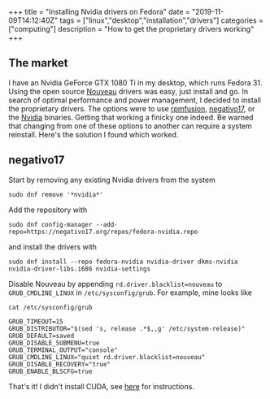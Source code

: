 +++
title = "Installing Nvidia drivers on Fedora"
date = "2019-11-09T14:12:40Z"
tags = ["linux","desktop","installation","drivers"]
categories = ["computing"]
description = "How to get the proprietary drivers working"
+++

## The market

I have an Nvidia GeForce GTX 1080 Ti in my desktop, which runs Fedora 31.
Using the open source [Nouveau](https://nouveau.freedesktop.org/wiki/) drivers was easy, just install and go.
In search of optimal performance and power management, I decided to install the proprietary drivers.
The options were to use [rpmfusion](https://rpmfusion.org/Howto/NVIDIA), [negativo17](https://negativo17.org/nvidia-driver/), or the [Nvidia](https://www.nvidia.com/en-us/drivers/unix/) binaries.
Getting that working a finicky one indeed.
Be warned that changing from one of these options to another can require a system reinstall. 
Here's the solution I found which worked.

## negativo17

Start by removing any existing Nvidia drivers from the system

```shell
sudo dnf remove '*nvidia*'
```

Add the repository with 

```shell
sudo dnf config-manager --add-repo=https://negativo17.org/repos/fedora-nvidia.repo
```

and install the drivers with

```shell
sudo dnf install --repo fedora-nvidia nvidia-driver dkms-nvidia nvidia-driver-libs.i686 nvidia-settings
```

Disable Nouveau by appending `rd.driver.blacklist=nouveau` to `GRUB_CMDLINE_LINUX` in `/etc/sysconfig/grub`.
For example, mine looks like

```
cat /etc/sysconfig/grub 
```
```
GRUB_TIMEOUT=15
GRUB_DISTRIBUTOR="$(sed 's, release .*$,,g' /etc/system-release)"
GRUB_DEFAULT=saved
GRUB_DISABLE_SUBMENU=true
GRUB_TERMINAL_OUTPUT="console"
GRUB_CMDLINE_LINUX="quiet rd.driver.blacklist=nouveau"
GRUB_DISABLE_RECOVERY="true"
GRUB_ENABLE_BLSCFG=true
```

That's it!
I didn't install CUDA, see [here](https://negativo17.org/nvidia-driver/) for instructions.
